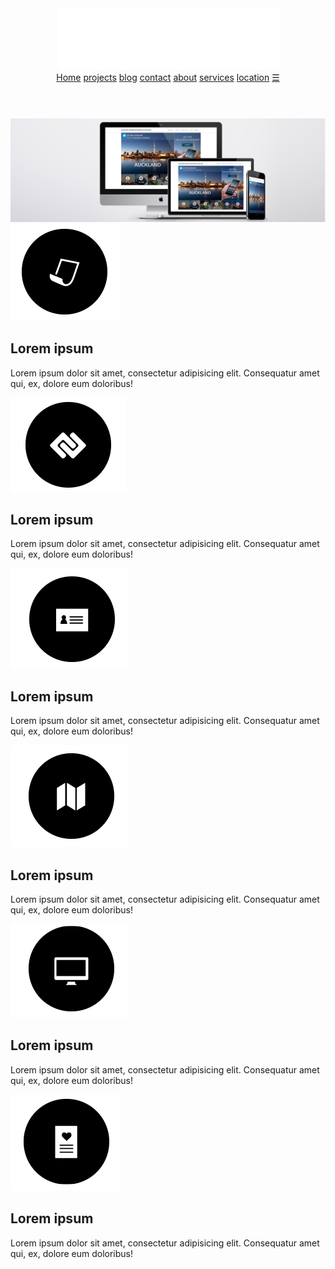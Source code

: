 
<!DOCTYPE html>
<html lang="en">
<head>
	<meta charset="UTF-8">
	<title>Mirilis</title>
	<link rel="stylesheet"  type="text/css" href="css/style.css">
	<link href="https://fonts.googleapis.com/css?family=Raleway" rel="stylesheet">
	<script src="js/script.js"></script>	
</head>
<body>
 
    
<header>
	<div class="logo"><a href="index.html"><img class="graficlogo" src="img/logo.png" alt="logo"></a></div>
<nav>	<div class="topnav" id="mytopnav">
		<a href="index.html">Home</a>
		<a href="projects.html">projects</a>
		<a href="blog.html">blog</a>
		<a href="contact.html">contact</a>
		<a href="about.html">about</a>
		<a href="services.html">services</a>
		<a href="location.html">location</a>
		<a id="menu"  href="#" class="icon">&#9776;</a>
	</div>

</nav>
</header>


<main>
	<img src="img/web.jpg" alt="logo" class="mw-100">
	<div class="advantages__contatner">
		<div class="advantages">
			<div class="advantages__item">
				<img src="img/1.png" alt="">
				<h2>Lorem ipsum</h2>
				<p>Lorem ipsum dolor sit amet, consectetur adipisicing elit. Consequatur amet qui, ex, dolore eum doloribus!</p>
			</div>
			<div class="advantages__item">
				<img src="img/2.png" alt="">
				<h2>Lorem ipsum</h2>
				<p>Lorem ipsum dolor sit amet, consectetur adipisicing elit. Consequatur amet qui, ex, dolore eum doloribus!</p>
			</div>
			<div class="advantages__item">
				<img src="img/3.png" alt="">
				<h2>Lorem ipsum</h2>
				<p>Lorem ipsum dolor sit amet, consectetur adipisicing elit. Consequatur amet qui, ex, dolore eum doloribus!</p>
			</div>
			<div class="advantages__item">
				<img src="img/4.png" alt="">
				<h2>Lorem ipsum</h2>
				<p>Lorem ipsum dolor sit amet, consectetur adipisicing elit. Consequatur amet qui, ex, dolore eum doloribus!</p>
			</div>
			<div class="advantages__item">
				<img src="img/5.png" alt="">
				<h2>Lorem ipsum</h2>
				<p>Lorem ipsum dolor sit amet, consectetur adipisicing elit. Consequatur amet qui, ex, dolore eum doloribus!</p>
			</div>
			<div class="advantages__item">
				<img src="img/6.png" alt="">
				<h2>Lorem ipsum</h2>
				<p>Lorem ipsum dolor sit amet, consectetur adipisicing elit. Consequatur amet qui, ex, dolore eum doloribus!</p>
			</div>
		</div>
	</div>
</main>


<script src="js/script.js"></script>	
</body>
</html>
